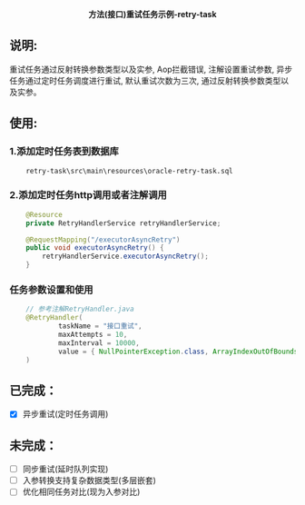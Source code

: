<p align="center">
	<strong>方法(接口)重试任务示例-retry-task</strong>
</p>

## 说明:
重试任务通过反射转换参数类型以及实参, Aop拦截错误, 注解设置重试参数,
异步任务通过定时任务调度进行重试, 默认重试次数为三次, 通过反射转换参数类型以及实参。

## 使用:
### 1.添加定时任务表到数据库
```
    retry-task\src\main\resources\oracle-retry-task.sql
```

### 2.添加定时任务http调用或者注解调用
```java
    @Resource
    private RetryHandlerService retryHandlerService;

    @RequestMapping("/executorAsyncRetry")
    public void executorAsyncRetry() {
        retryHandlerService.executorAsyncRetry();
    }
```

### 任务参数设置和使用
```java
    // 参考注解RetryHandler.java
    @RetryHandler(
            taskName = "接口重试",
            maxAttempts = 10,
            maxInterval = 10000,
            value = { NullPointerException.class, ArrayIndexOutOfBoundsException.class }
    )
```

## 已完成：
* [x] 异步重试(定时任务调用)

## 未完成：
* [ ] 同步重试(延时队列实现)
* [ ] 入参转换支持复杂数据类型(多层嵌套)
* [ ] 优化相同任务对比(现为入参对比)
